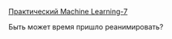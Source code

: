 [Практический Machine Learning-7](http://study.skillfactory.ru/courses/Skillfactory/MLO-7/SEPT2018/info)

Быть может время пришло реанимировать?
